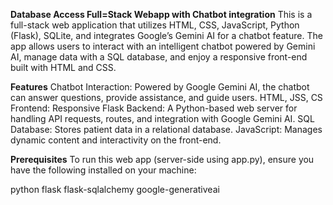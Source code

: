 **Database Access Full=Stack Webapp with Chatbot integration**
This is a full-stack web application that utilizes HTML, CSS, JavaScript, Python (Flask), SQLite, and integrates Google’s Gemini AI for a chatbot feature. The app allows users to interact with an intelligent chatbot powered by Gemini AI, manage data with a SQL database, and enjoy a responsive front-end built with HTML and CSS.

**Features**
Chatbot Interaction: Powered by Google Gemini AI, the chatbot can answer questions, provide assistance, and guide users.
HTML, JSS, CS Frontend: Responsive 
Flask Backend: A Python-based web server for handling API requests, routes, and integration with Google Gemini AI.
SQL Database: Stores patient data in a relational database.
JavaScript: Manages dynamic content and interactivity on the front-end.

**Prerequisites**
To run this web app (server-side using app.py), ensure you have the following installed on your machine:

python
flask
flask-sqlalchemy
google-generativeai

